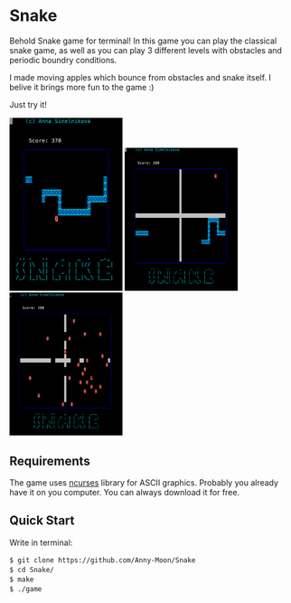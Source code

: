 # Snake
Behold Snake game for terminal! 
In this game you can play the classical snake game, as well as you can play 3 different levels with obstacles and periodic boundry conditions.

I made moving apples which bounce from obstacles and snake itself. I belive it brings more fun to the game :)

Just try it!

<img src="/pictures/1_1.png" float="right" width="200"/>
<img src="/pictures/3.png" float="right" width="200"/>
<img src="/pictures/End2.png" width="200"/>

## Requirements
The game uses [ncurses](https://en.wikipedia.org/wiki/Ncurses) library for ASCII graphics. Probably you already have it on you computer. You can always download it for free.

## Quick Start
Write in terminal:
```bash
$ git clone https://github.com/Anny-Moon/Snake
$ cd Snake/
$ make
$ ./game
```
